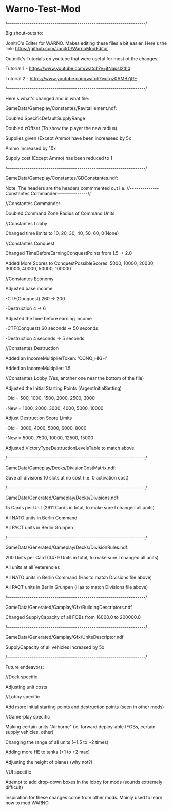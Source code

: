# Warno-Test-Mod

/-------------------------------------------------------------------/

Big shout-outs to: 

Jonitr0's Editer for WARNO. Makes editing these files a bit easier. Here's the link: https://github.com/Jonitr0/WarnoModEditor

Outmilk's Tutorials on youtube that were useful for most of the changes:

Tutorial 1 - https://www.youtube.com/watch?v=jtNapsI2th0

Tutorial 2 - https://www.youtube.com/watch?v=Tqz0AMBZjRE

/-------------------------------------------------------------------/

Here's what's changed and in what file:

GameData/Gameplay/Constantes/Ravitaillement.ndf:

Doubled SpecificDefaultSupplyRange

Doubled zOffset (To show the player the new radius)

Supplies given (Except Ammo) have been increaseed by 5x

Ammo increased by 10x

Supply cost (Except Ammo) has been reduced to 1

/-------------------------------------------------------------------/

GameData/Gameplay/Constantes/GDConstantes.ndf:

Note: The headers are the headers commmented out i.e. //--------------Constantes Commander---------------//

//Constantes Commander

Doubled Command Zone Radius of Command Units

//Constantes Lobby

Changed time limits to 10, 20, 30, 40, 50, 60, 0(None)

//Constantes Conquest

Changed TimeBeforeEarningConquestPoints from 1.5 -> 2.0
 
Added More Scores to ConquestPossibleScores: 5000, 10000, 20000, 30000, 40000, 50000, 100000

//Constantes Economy

Adjusted base income

-CTF(Conquest) 260 -> 200
 
-Destruction 4 -> 6
 
Adjusted the time before earning income

-CTF(Conquest) 60 seconds -> 50 seconds
 
-Destruction 4 seconds -> 5 seconds

//Constantes Destruction

Added an IncomeMultiplierToken: 'CONQ_HIGH'
 
Added an IncomeMultiplier: 1.5

//Constantes Lobby (Yes, another one near the bottom of the file)

Adjusted the Initial Starting Points (ArgentInitialSetting)

-Old = 500, 1000, 1500, 2000, 2500, 3000
 
-New = 1000, 2000, 3000, 4000, 5000, 10000

Adjust Destruction Score Limits

-Old = 3000, 4000, 5000, 6000, 8000
 
-New = 5000, 7500, 10000, 12500, 15000

Adjusted VictoryTypeDestructionLevelsTable to match above

/-------------------------------------------------------------------/

GameData/Gameplay/Decks/DivisionCostMatrix.ndf:

Gave all divisions 10 slots at no cost (i.e. 0 activation cost)

/-------------------------------------------------------------------/

GameData/Generated/Gameplay/Decks/Divisions.ndf:

15 Cards per Unit (2611 Cards in total, to make sure I changed all units)

All NATO units in Berlin Command

All PACT units in Berlin Grunpen

/-------------------------------------------------------------------/

GameData/Generated/Gameplay/Decks/DivisionRules.ndf:

200 Units per Card (3479 Units in total, to make sure I changed all units)

All units at all Veterencies

All NATO units in Berlin Command (Has to match Divisions file above)

All PACT units in Berlin Grunpen (Has to match Divisions file above)

/-------------------------------------------------------------------/

GameData/Generated/Gamplay/Gfx/BuildingDescriptors.ndf

Changed SupplyCapacity of all FOBs from 16000.0 to 200000.0

/-------------------------------------------------------------------/

GameData/Generated/Gamplay/Gfx/UniteDescriptor.ndf

SupplyCapacity of all vehicles increased by 5x

/-------------------------------------------------------------------/

Future endeavors:

//Deck specific

Adjusting unit costs

//Lobby specific

Add more initial starting points and destruction points (seen in other mods)

//Game-play specific

Making certain units "Airborne" i.e. forward deploy-able (FOBs, certain supply vehicles, other)

Changing the range of all units (~1.5 to ~2 times)

Adding more HE to tanks (+1 to +2 max)

Adjusting the height of planes (why not?)

//UI specific

Attempt to add drop-down boxes in the lobby for mods (sounds extremely difficult)

Inspiration for these changes come from other mods. Mainly used to learn how to mod WARNO.
